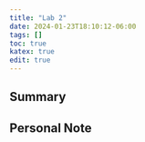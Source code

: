 ```yaml
---
title: "Lab 2"
date: 2024-01-23T18:10:12-06:00
tags: []
toc: true
katex: true
edit: true
---
```


## Summary

## Personal Note
